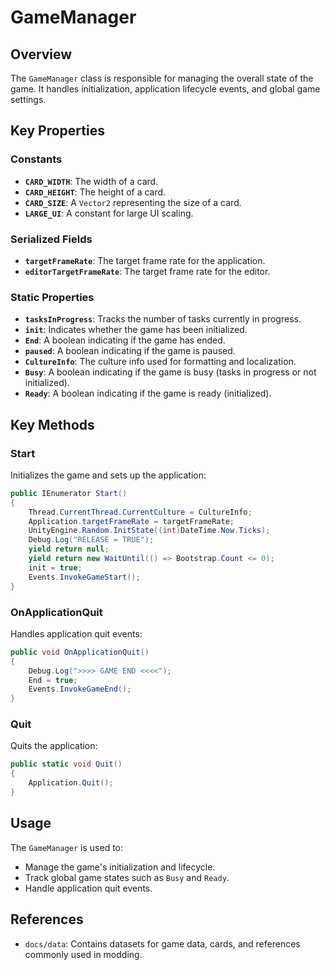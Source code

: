 # GameManager

## Overview
The `GameManager` class is responsible for managing the overall state of the game. It handles initialization, application lifecycle events, and global game settings.

## Key Properties

### Constants
- **`CARD_WIDTH`**: The width of a card.
- **`CARD_HEIGHT`**: The height of a card.
- **`CARD_SIZE`**: A `Vector2` representing the size of a card.
- **`LARGE_UI`**: A constant for large UI scaling.

### Serialized Fields
- **`targetFrameRate`**: The target frame rate for the application.
- **`editorTargetFrameRate`**: The target frame rate for the editor.

### Static Properties
- **`tasksInProgress`**: Tracks the number of tasks currently in progress.
- **`init`**: Indicates whether the game has been initialized.
- **`End`**: A boolean indicating if the game has ended.
- **`paused`**: A boolean indicating if the game is paused.
- **`CultureInfo`**: The culture info used for formatting and localization.
- **`Busy`**: A boolean indicating if the game is busy (tasks in progress or not initialized).
- **`Ready`**: A boolean indicating if the game is ready (initialized).

## Key Methods

### Start
Initializes the game and sets up the application:
```csharp
public IEnumerator Start()
{
    Thread.CurrentThread.CurrentCulture = CultureInfo;
    Application.targetFrameRate = targetFrameRate;
    UnityEngine.Random.InitState((int)DateTime.Now.Ticks);
    Debug.Log("RELEASE = TRUE");
    yield return null;
    yield return new WaitUntil(() => Bootstrap.Count <= 0);
    init = true;
    Events.InvokeGameStart();
}
```

### OnApplicationQuit
Handles application quit events:
```csharp
public void OnApplicationQuit()
{
    Debug.Log(">>>> GAME END <<<<");
    End = true;
    Events.InvokeGameEnd();
}
```

### Quit
Quits the application:
```csharp
public static void Quit()
{
    Application.Quit();
}
```

## Usage
The `GameManager` is used to:
- Manage the game's initialization and lifecycle.
- Track global game states such as `Busy` and `Ready`.
- Handle application quit events.

## References
- `docs/data`: Contains datasets for game data, cards, and references commonly used in modding.